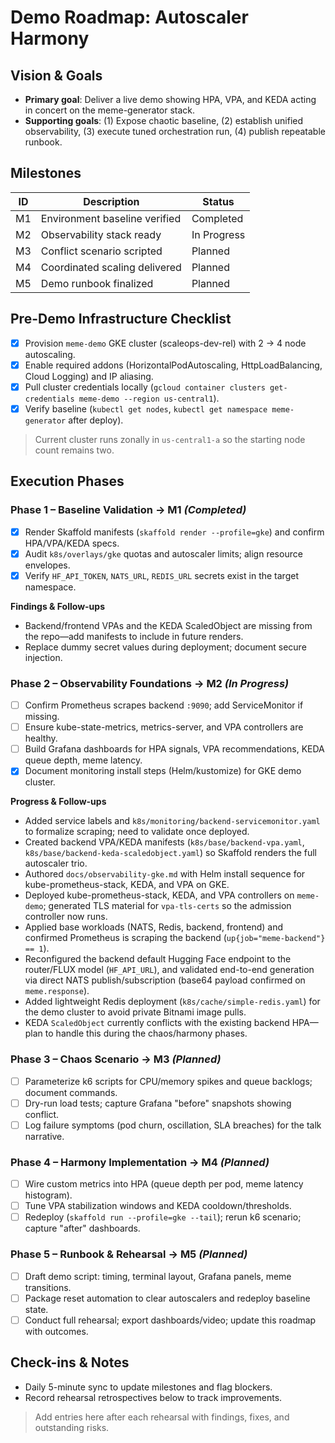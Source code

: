 # Demo Roadmap: Autoscaler Harmony

## Vision & Goals
- **Primary goal**: Deliver a live demo showing HPA, VPA, and KEDA acting in concert on the meme-generator stack.
- **Supporting goals**: (1) Expose chaotic baseline, (2) establish unified observability, (3) execute tuned orchestration run, (4) publish repeatable runbook.

## Milestones
| ID | Description | Status |
|----|-------------|--------|
| M1 | Environment baseline verified | Completed |
| M2 | Observability stack ready | In Progress |
| M3 | Conflict scenario scripted | Planned |
| M4 | Coordinated scaling delivered | Planned |
| M5 | Demo runbook finalized | Planned |

## Pre-Demo Infrastructure Checklist
- [x] Provision `meme-demo` GKE cluster (scaleops-dev-rel) with 2 → 4 node autoscaling.
- [x] Enable required addons (HorizontalPodAutoscaling, HttpLoadBalancing, Cloud Logging) and IP aliasing.
- [x] Pull cluster credentials locally (`gcloud container clusters get-credentials meme-demo --region us-central1`).
- [x] Verify baseline (`kubectl get nodes`, `kubectl get namespace meme-generator` after deploy).

> Current cluster runs zonally in `us-central1-a` so the starting node count remains two.

## Execution Phases

### Phase 1 – Baseline Validation → M1 *(Completed)*
- [x] Render Skaffold manifests (`skaffold render --profile=gke`) and confirm HPA/VPA/KEDA specs.
- [x] Audit `k8s/overlays/gke` quotas and autoscaler limits; align resource envelopes.
- [x] Verify `HF_API_TOKEN`, `NATS_URL`, `REDIS_URL` secrets exist in the target namespace.

**Findings & Follow-ups**
- Backend/frontend VPAs and the KEDA ScaledObject are missing from the repo—add manifests to include in future renders.
- Replace dummy secret values during deployment; document secure injection.

### Phase 2 – Observability Foundations → M2 *(In Progress)*
- [ ] Confirm Prometheus scrapes backend `:9090`; add ServiceMonitor if missing.
- [ ] Ensure kube-state-metrics, metrics-server, and VPA controllers are healthy.
- [ ] Build Grafana dashboards for HPA signals, VPA recommendations, KEDA queue depth, meme latency.
- [x] Document monitoring install steps (Helm/kustomize) for GKE demo cluster.

**Progress & Follow-ups**
- Added service labels and `k8s/monitoring/backend-servicemonitor.yaml` to formalize scraping; need to validate once deployed.
- Created backend VPA/KEDA manifests (`k8s/base/backend-vpa.yaml`, `k8s/base/backend-keda-scaledobject.yaml`) so Skaffold renders the full autoscaler trio.
- Authored `docs/observability-gke.md` with Helm install sequence for kube-prometheus-stack, KEDA, and VPA on GKE.
- Deployed kube-prometheus-stack, KEDA, and VPA controllers on `meme-demo`; generated TLS material for `vpa-tls-certs` so the admission controller now runs.
- Applied base workloads (NATS, Redis, backend, frontend) and confirmed Prometheus is scraping the backend (`up{job="meme-backend"} == 1`).
- Reconfigured the backend default Hugging Face endpoint to the router/FLUX model (`HF_API_URL`), and validated end-to-end generation via direct NATS publish/subscription (base64 payload confirmed on `meme.response`).
- Added lightweight Redis deployment (`k8s/cache/simple-redis.yaml`) for the demo cluster to avoid private Bitnami image pulls.
- KEDA `ScaledObject` currently conflicts with the existing backend HPA—plan to handle this during the chaos/harmony phases.

### Phase 3 – Chaos Scenario → M3 *(Planned)*
- [ ] Parameterize k6 scripts for CPU/memory spikes and queue backlogs; document commands.
- [ ] Dry-run load tests; capture Grafana "before" snapshots showing conflict.
- [ ] Log failure symptoms (pod churn, oscillation, SLA breaches) for the talk narrative.

### Phase 4 – Harmony Implementation → M4 *(Planned)*
- [ ] Wire custom metrics into HPA (queue depth per pod, meme latency histogram).
- [ ] Tune VPA stabilization windows and KEDA cooldown/thresholds.
- [ ] Redeploy (`skaffold run --profile=gke --tail`); rerun k6 scenario; capture "after" dashboards.

### Phase 5 – Runbook & Rehearsal → M5 *(Planned)*
- [ ] Draft demo script: timing, terminal layout, Grafana panels, meme transitions.
- [ ] Package reset automation to clear autoscalers and redeploy baseline state.
- [ ] Conduct full rehearsal; export dashboards/video; update this roadmap with outcomes.

## Check-ins & Notes
- Daily 5-minute sync to update milestones and flag blockers.
- Record rehearsal retrospectives below to track improvements.

> Add entries here after each rehearsal with findings, fixes, and outstanding risks.
